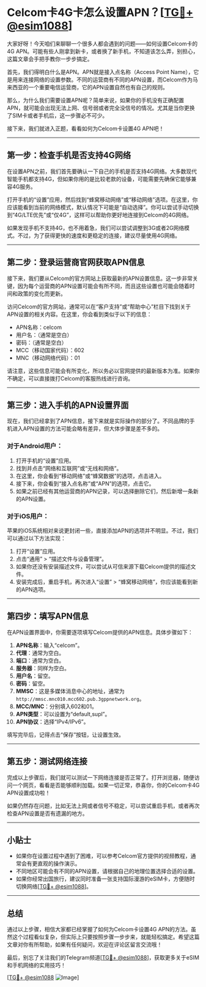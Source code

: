 # Celcom卡4G卡怎么设置APN？[[TG💪+ @esim1088](https://t.me/s/esim1088)]

大家好呀！今天咱们来聊聊一个很多人都会遇到的问题——如何设置Celcom卡的4G APN。可能有些人刚拿到新卡，或者换了新手机，不知道该怎么弄，别担心，这篇文章会手把手教你一步步搞定。

首先，我们得明白什么是APN。APN就是接入点名称（Access Point Name），它是用来连接网络的设置参数。不同的运营商有不同的APN设置，而Celcom作为马来西亚的一个重要电信运营商，它的APN设置自然也有自己的规则。

那么，为什么我们需要设置APN呢？简单来说，如果你的手机没有正确配置APN，就可能会出现无法上网、信号弱或者完全没信号的情况。尤其是当你更换了SIM卡或者手机后，这一步骤必不可少。

接下来，我们就进入正题，看看如何为Celcom卡设置4G APN吧！

---

## 第一步：检查手机是否支持4G网络

在设置APN之前，我们首先要确认一下自己的手机是否支持4G网络。大多数现代智能手机都支持4G，但如果你用的是比较老款的设备，可能需要先确保它能够兼容4G服务。

打开手机的“设置”应用，然后找到“蜂窝移动网络”或“移动网络”选项。在这里，你应该能看到当前的网络模式，默认情况下可能是“自动选择”。你可以尝试手动切换到“4G/LTE优先”或“仅4G”，这样可以帮助你更好地连接到Celcom的4G网络。

如果发现手机不支持4G，也不用着急，我们可以尝试调整到3G或者2G网络模式。不过，为了获得更快的速度和更稳定的连接，建议尽量使用4G网络。

---

## 第二步：登录运营商官网获取APN信息

接下来，我们要从Celcom的官方网站上获取最新的APN设置信息。这一步非常关键，因为每个运营商的APN设置可能会有所不同，而且这些设置也可能会随着时间和政策的变化而更新。

访问Celcom的官方网站，通常可以在“客户支持”或“帮助中心”栏目下找到关于APN设置的相关内容。在这里，你会看到类似于以下的信息：

- APN名称：celcom
- 用户名：（通常是空白）
- 密码：（通常是空白）
- MCC（移动国家代码）：602
- MNC（移动网络代码）：01

请注意，这些信息可能会有所变化，所以务必以官网提供的最新版本为准。如果你不确定，可以直接拨打Celcom的客服热线进行咨询。

---

## 第三步：进入手机的APN设置界面

现在，我们已经拿到了APN信息，接下来就是实际操作的部分了。不同品牌的手机进入APN设置的方法可能会略有差异，但大体步骤是差不多的。

### 对于Android用户：
1. 打开手机的“设置”应用。
2. 找到并点击“网络和互联网”或“无线和网络”。
3. 在这里，你会看到“移动网络”或“蜂窝数据”的选项，点击进入。
4. 接下来，你会看到“接入点名称”或“APN”的选项，点击它。
5. 如果之前已经有其他运营商的APN记录，可以选择删除它们，然后新增一条新的APN设置。

### 对于iOS用户：
苹果的iOS系统相对来说更封闭一些，直接添加APN的选项并不明显。不过，我们可以通过以下方法实现：
1. 打开“设置”应用。
2. 点击“通用” > “描述文件与设备管理”。
3. 如果你还没有安装描述文件，可以尝试从可信来源下载Celcom提供的描述文件。
4. 安装完成后，重启手机，再次进入“设置” > “蜂窝移动网络”，你应该能看到新的APN选项。

---

## 第四步：填写APN信息

在APN设置界面中，你需要逐项填写Celcom提供的APN信息。具体步骤如下：

1. **APN名称**：输入“celcom”。
2. **代理**：通常为空白。
3. **端口**：通常为空白。
4. **服务器**：同样为空白。
5. **用户名**：留空。
6. **密码**：留空。
7. **MMSC**：这是多媒体消息中心的地址，通常为`http://mmsc.mnc010.mcc602.pub.3gppnetwork.org`。
8. **MCC/MNC**：分别填入602和01。
9. **APN类型**：可以设置为“default,supl”。
10. **APN协议**：选择“IPv4/IPv6”。

填写完毕后，记得点击“保存”按钮，让设置生效。

---

## 第五步：测试网络连接

完成以上步骤后，我们就可以测试一下网络连接是否正常了。打开浏览器，随便访问一个网页，看看是否能够顺利加载。如果一切正常，恭喜你，你的Celcom卡4G APN设置成功啦！

如果仍然存在问题，比如无法上网或者信号不稳定，可以尝试重启手机，或者再次检查APN设置是否有遗漏的地方。

---

## 小贴士

- 如果你在设置过程中遇到了困难，可以参考Celcom官方提供的视频教程，通常会有更直观的操作演示。
- 不同地区可能会有不同的APN设置，请根据自己的地理位置选择合适的设置。
- 如果你经常出国旅行，建议同时准备一张支持国际漫游的eSIM卡，方便随时切换网络[[TG💪+ @esim1088](https://t.me/s/esim1088)]。

---

## 总结

通过以上步骤，相信大家都已经掌握了如何为Celcom卡设置4G APN的方法。虽然这个过程看似复杂，但实际上只要按照步骤一步步来，就能轻松搞定。希望这篇文章对你有所帮助，如果有任何疑问，欢迎在评论区留言交流哦！

最后，别忘了关注我们的Telegram频道[[TG💪+ @esim1088](https://t.me/s/esim1088)]，获取更多关于eSIM和手机网络的实用技巧！ 

[[TG💪+ @esim1088](https://t.me/s/esim1088) ![Image](https://i.postimg.cc/4NQfJmqS/Snipaste-2025-05-13-00-14-12.png)]